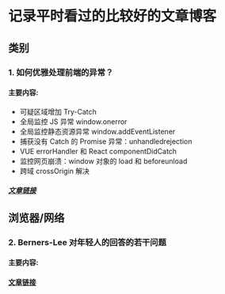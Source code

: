 # 记录平时看过的比较好的文章博客

## 类别

### 1. 如何优雅处理前端的异常？

#### 主要内容:

+ 可疑区域增加 Try-Catch
+ 全局监控 JS 异常 window.onerror
+ 全局监控静态资源异常 window.addEventListener
+ 捕获没有 Catch 的 Promise 异常：unhandledrejection
+ VUE errorHandler 和 React componentDidCatch
+ 监控网页崩溃：window 对象的 load 和 beforeunload
+ 跨域 crossOrigin 解决

##### [文章链接](https://segmentfault.com/a/1190000018754274)


## 浏览器/网络

### 2. Berners-Lee 对年轻人的回答的若干问题

#### 主要内容: 

#### [文章链接](https://www.w3.org/People/Berners-Lee/Kids.html)